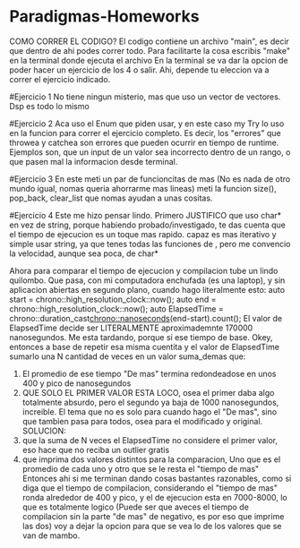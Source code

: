 # Paradigmas-Homeworks

COMO CORRER EL CODIGO?
El codigo contiene un archivo "main", es decir que dentro de ahi podes correr todo.
Para facilitarte la cosa escribis "make" en la terminal donde ejecuta el archivo
En la terminal se va dar la opcion de poder hacer un ejercicio de los 4 o salir.
Ahi, depende tu eleccion va a correr el ejercicio indicado.

#Ejercicio 1
No tiene ningun misterio, mas que uso un vector de vectores. Dsp es todo lo mismo

#Ejercicio 2
Aca uso el Enum que piden usar, y en este caso my Try lo uso en la funcion para correr el ejercicio completo.
Es decir, los "errores" que throwea y catchea son errores que pueden ocurrir en tiempo de runtime.
Ejemplos son, que un input de un valor sea incorrecto dentro de un rango, o que pasen mal la informacion desde terminal.

#Ejercicio 3
En este meti un par de funcioncitas de mas (No es nada de otro mundo igual, nomas queria ahorrarme mas lineas)
meti la funcion size(), pop_back, clear_list que nomas ayudan a unas cositas.

#Ejercicio 4
Este me hizo pensar lindo. 
Primero JUSTIFICO que uso char* en vez de string, porque habiendo probado/investigado, te das cuenta que el tiempo de ejecucion es un toque mas rapido. capaz es mas iterativo y simple usar string, ya que tenes todas las funciones de <string>, pero me convencio la velocidad, aunque sea poca, de char*

Ahora para comparar el tiempo de ejecucion y compilacion tube un lindo quilombo.
Que pasa, con mi computadora enchufada (es una laptop), y sin aplicacion abiertas en segundo plano, cuando hago literalmente esto:
                auto start = chrono::high_resolution_clock::now();
                auto end = chrono::high_resolution_clock::now();
                auto ElapsedTime = chrono::duration_cast<chrono::nanoseconds>(end-start).count();
El valor de ElapsedTime decide ser LITERALMENTE aproximademnte 170000 nanosegundos. Me esta tardando, porque si ese tiempo de base.
Okey, entonces a base de repetir esa misma cuentita y el valor de ElapsedTime sumarlo una N cantidad de veces en un valor suma_demas
que:
1) El promedio de ese tiempo "De mas" termina redondeadose en unos 400 y pico de nanosegundos
2) QUE SOLO EL PRIMER VALOR ESTA LOCO, osea el primer daba algo totalmente absurdo, pero el segundo ya baja de 1000 nanosegundos, increible. El tema que no es solo para cuando hago el "De mas", sino que tambien pasa para todos, osea para el modificado y original.
SOLUCION:
1) que la suma de N veces el ElapsedTime no considere el primer valor, eso hace que no reciba un outlier gratis
2) que imprima dos valores distintos para la comparacion, Uno que es el promedio de cada uno y otro que se le resta el "tiempo de mas"
Entonces ahi si me terminan dando cosas bastantes razonables, como si diga que el tiempo de compilacion, considerando el "tiempo de mas" ronda alrededor de 400 y pico, y el de ejecucion esta en 7000-8000, lo que es totalmente logico
(Puede ser que aveces el tiempo de compilacion sin la parte "de mas" de negativo, es por eso que imprime las dos)
voy a dejar la opcion para que se vea lo de los valores que se van de mambo.      